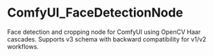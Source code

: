 # ComfyUI_FaceDetectionNode
Face detection and cropping node for ComfyUI using OpenCV Haar cascades. Supports v3 schema with    backward compatibility for v1/v2 workflows.
